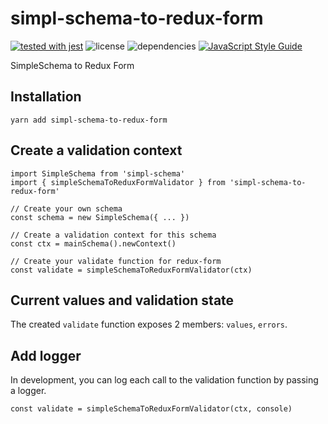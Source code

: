 # simpl-schema-to-redux-form

[![tested with jest](https://img.shields.io/badge/tested_with-jest-99424f.svg)](https://github.com/facebook/jest)
![license](https://img.shields.io/github/license/mashape/apistatus.svg)
![dependencies](https://img.shields.io/david/PEM--/simpl-schema-to-redux-form.svg)
[![JavaScript Style Guide](https://img.shields.io/badge/code_style-standard-brightgreen.svg)](https://standardjs.com)

SimpleSchema to Redux Form

## Installation
```
yarn add simpl-schema-to-redux-form
```

## Create a validation context
```
import SimpleSchema from 'simpl-schema'
import { simpleSchemaToReduxFormValidator } from 'simpl-schema-to-redux-form'

// Create your own schema
const schema = new SimpleSchema({ ... })

// Create a validation context for this schema
const ctx = mainSchema().newContext()

// Create your validate function for redux-form
const validate = simpleSchemaToReduxFormValidator(ctx)
```

## Current values and validation state
The created `validate` function exposes 2 members: `values`, `errors`.

## Add logger
In development, you can log each call to the validation function by passing a logger.

```
const validate = simpleSchemaToReduxFormValidator(ctx, console)
```
